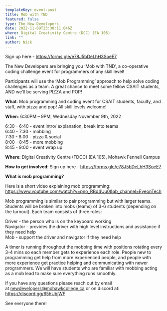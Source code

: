 ```yaml
---
templateKey: event-post
title: Mob with TND
featured: false
type: The New Developers
date: 2022-11-09T23:30:11.046Z
where: Digital Creativity Centre (DCC) (EA 105)
link: ""
author: Nick
---
```

Sign up here - https://forms.gle/e78J5bDeLhH3SoeE7

The New Developers are bringing you ‘Mob with TND’, a co-operative coding challenge event for programmers of any skill level!

Participants will use the ‘Mob Programming’ approach to help solve coding challenges as a team. A great chance to meet some fellow CSAIT students, AND we’ll be serving PIZZA and POP!

**What**: Mob programming and coding event for CSAIT students, faculty, and staff, with pizza and pop! All skill levels welcome!

**When**: 6:30PM – 9PM, Wednesday November 9th, 2022

6:30 - 6:40 - event intro/ explanation, break into teams\
6:40 - 7:30 - mobbing\
7:30 - 8:00 - pizza & social\
8:00 - 8:45 - more mobbing\
8:45 - 9:00 - event wrap up

**Where**: Digital Creativity Centre (FDCC) (EA 105), Mohawk Fennell Campus

**How to get involved**: Sign up here - https://forms.gle/e78J5bDeLhH3SoeE7

**What is mob programming?**

Here is a short video explaining mob programming: https://www.youtube.com/watch?v=pno_RBd4Uu0&ab_channel=EyeonTech

Mob programming is similar to pair programming but with larger teams. Students will be broken into mobs (teams) of 3-6 students (depending on the turnout). Each team consists of three roles:

Driver - the person who is on the keyboard working\
Navigator - provides the driver with high level instructions and assistance if they need help\
Mob - support the driver and navigator if they need help

A timer is running throughout the mobbing time with positions rotating every 3-4 mins so each member gets to experience each role. People new to programming get help from more experienced people, and people with more experience get practice helping and communicating with newer programmers. We will have students who are familiar with mobbing acting as a mob lead to make sure everything runs smoothly.

I﻿f you have any questions please reach out by email at [](https://thenewdevelopers.com/semester-kick-off/thenewdevelopers@mohawkcollege.ca)[newdevelopers@mohawkcollege.ca](newdevelopers@mohawkcollege.ca) or on discord at: <https://discord.gg/65hUbjWF>

S﻿ee everyone there!